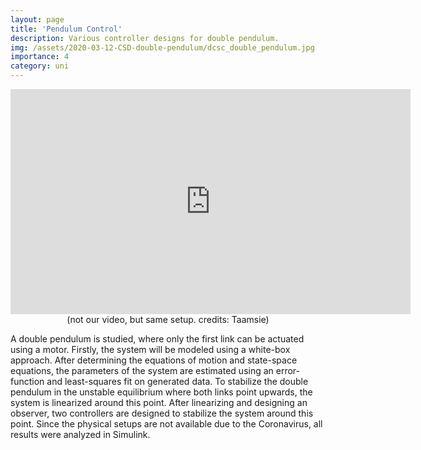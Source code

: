 ```yaml
---
layout: page
title: 'Pendulum Control'
description: Various controller designs for double pendulum.
img: /assets/2020-03-12-CSD-double-pendulum/dcsc_double_pendulum.jpg
importance: 4
category: uni
---
```

<div align="center">
    <div class="row">
        <div class="col-sm mt-3 mt-md-0">
    <iframe width="640" height="360" src="https://www.youtube.com/embed/qcokfeDFilA?controls=1&amp;" frameborder="0" allowfullscreen></iframe>
        </div>
    </div>
    <div class="caption">
        (not our video, but same setup. credits: Taamsie)
    </div>
</div>


A double pendulum is studied, where only the first link can be actuated using a motor. Firstly, the system will be modeled using a white-box approach. After determining the equations of motion and state-space equations, the parameters of the system are estimated using an error-function and least-squares fit on generated data. To stabilize the double pendulum in the unstable equilibrium where both links point upwards, the system is linearized around this point. After linearizing and designing an observer, two controllers are designed to stabilize the system around this point. Since the physical setups are not available due to the Coronavirus, all results were analyzed in Simulink.

